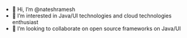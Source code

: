 - 👋 Hi, I’m @nateshramesh
- 👀 I’m interested in Java/UI technologies and cloud technologies enthusiast
- 💞️ I’m looking to collaborate on open source frameworks on Java/UI

<!---
nateshramesh/nateshramesh is a ✨ special ✨ repository because its `README.md` (this file) appears on your GitHub profile.
You can click the Preview link to take a look at your changes.
--->
